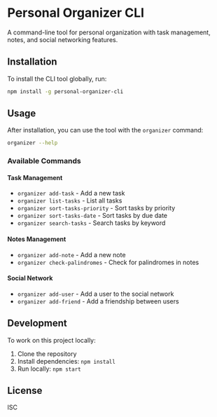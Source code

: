 # Personal Organizer CLI

A command-line tool for personal organization with task management, notes, and social networking features.

## Installation

To install the CLI tool globally, run:

```bash
npm install -g personal-organizer-cli
```

## Usage

After installation, you can use the tool with the `organizer` command:

```bash
organizer --help
```

### Available Commands

#### Task Management
- `organizer add-task` - Add a new task
- `organizer list-tasks` - List all tasks
- `organizer sort-tasks-priority` - Sort tasks by priority
- `organizer sort-tasks-date` - Sort tasks by due date
- `organizer search-tasks` - Search tasks by keyword

#### Notes Management
- `organizer add-note` - Add a new note
- `organizer check-palindromes` - Check for palindromes in notes

#### Social Network
- `organizer add-user` - Add a user to the social network
- `organizer add-friend` - Add a friendship between users

## Development

To work on this project locally:

1. Clone the repository
2. Install dependencies: `npm install`
3. Run locally: `npm start`

## License

ISC